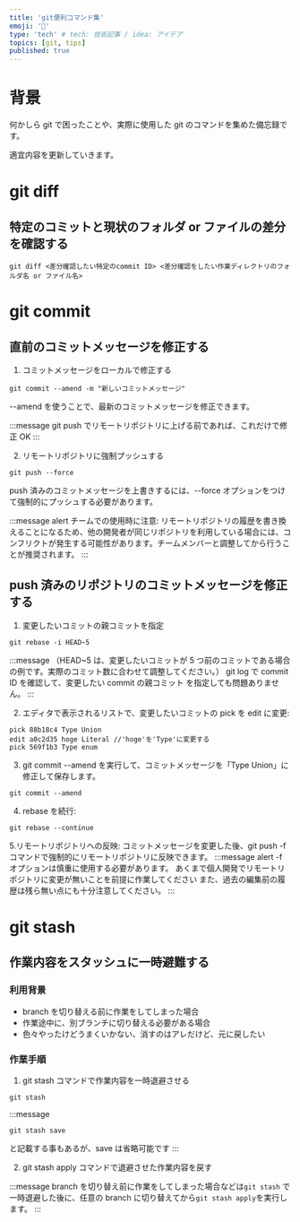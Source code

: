 ```yaml
---
title: 'git便利コマンド集'
emoji: '🎃'
type: 'tech' # tech: 技術記事 / idea: アイデア
topics: [git, tips]
published: true
---
```


# 背景

何かしら git で困ったことや、実際に使用した git のコマンドを集めた備忘録です。

適宜内容を更新していきます。

# git diff

## 特定のコミットと現状のフォルダ or ファイルの差分を確認する

```
git diff <差分確認したい特定のcommit ID> <差分確認をしたい作業ディレクトリのフォルダ名 or ファイル名>
```

# git commit

## 直前のコミットメッセージを修正する

1. コミットメッセージをローカルで修正する

```
git commit --amend -m "新しいコミットメッセージ"
```

--amend を使うことで、最新のコミットメッセージを修正できます。

:::message
git push でリモートリポジトリに上げる前であれば、これだけで修正 OK
:::

2. リモートリポジトリに強制プッシュする

```
git push --force
```

push 済みのコミットメッセージを上書きするには、--force オプションをつけて強制的にプッシュする必要があります。

:::message alert
チームでの使用時に注意: リモートリポジトリの履歴を書き換えることになるため、他の開発者が同じリポジトリを利用している場合には、コンフリクトが発生する可能性があります。チームメンバーと調整してから行うことが推奨されます。
:::

## push 済みのリポジトリのコミットメッセージを修正する

1. 変更したいコミットの親コミットを指定

```
git rebase -i HEAD~5
```

:::message
（HEAD~5 は、変更したいコミットが 5 つ前のコミットである場合の例です。実際のコミット数に合わせて調整してください。）
git log で commit ID を確認して、変更したい commit の親コミット を指定しても問題ありません。
:::

2. エディタで表示されるリストで、変更したいコミットの pick を edit に変更:

```
pick 88b18c4 Type Union
edit a0c2d35 hoge Literal //'hoge'を'Type'に変更する
pick 569f1b3 Type enum
```

3. git commit --amend を実行して、コミットメッセージを「Type Union」に修正して保存します。

```
git commit --amend
```

4. rebase を続行:

```
git rebase --continue
```

5.リモートリポジトリへの反映: コミットメッセージを変更した後、git push -f コマンドで強制的にリモートリポジトリに反映できます。
:::message alert
-f オプションは慎重に使用する必要があります。
あくまで個人開発でリモートリポジトリに変更が無いことを前提に作業してください
また、過去の編集前の履歴は残ら無い点にも十分注意してください。
:::

# git stash

## 作業内容をスタッシュに一時避難する

### 利用背景

-   branch を切り替える前に作業をしてしまった場合
-   作業途中に、別ブランチに切り替える必要がある場合
-   色々やったけどうまくいかない、消すのはアレだけど、元に戻したい

### 作業手順

1. git stash コマンドで作業内容を一時退避させる

```
git stash
```

:::message

```
git stash save
```

と記載する事もあるが、save は省略可能です
:::

2. git stash apply コマンドで退避させた作業内容を戻す

:::message
branch を切り替え前に作業をしてしまった場合などは`git stash` で一時退避した後に、任意の branch に切り替えてから`git stash apply`を実行します。
:::

